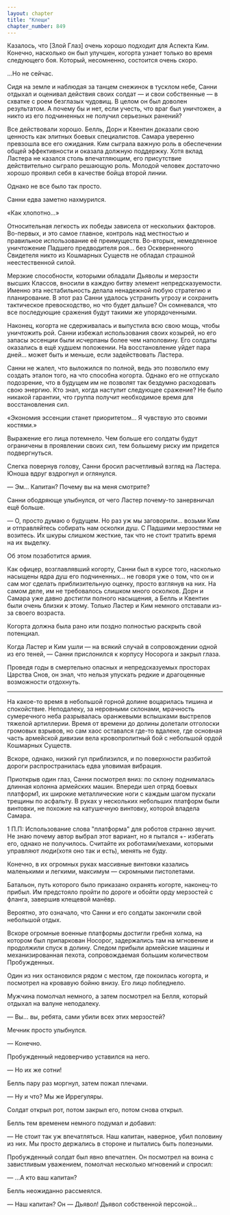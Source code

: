 ```yaml
---
layout: chapter
title: "Клещи"
chapter_number: 849
---
```


Казалось, что [Злой Глаз] очень хорошо подходит для Аспекта Ким. Конечно, насколько он был улучшен, когорта узнает только во время следующего боя. Который, несомненно, состоится очень скоро.

...Но не сейчас.

Сидя на земле и наблюдая за танцем снежинок в тусклом небе, Санни отдыхал и оценивал действия своих солдат — и свои собственные — в схватке с роем безглазых чудовищ. В целом он был доволен результатом. А почему бы и нет, если учесть, что враг был уничтожен, а никто из его подчиненных не получил серьезных ранений?

Все действовали хорошо. Белль, Дорн и Квентин доказали свою ценность как элитных боевых специалистов. Самара уверенно превзошла все его ожидания. Ким сыграла важную роль в обеспечении общей эффективности и оказала должную поддержку. Хотя вклад Ластера не казался столь впечатляющим, его присутствие действительно сыграло решающую роль. Молодой человек достаточно хорошо проявил себя в качестве бойца второй линии.

Однако не все было так просто.

Санни едва заметно нахмурился.

«Как хлопотно...»

Относительная легкость их победы зависела от нескольких факторов. Во-первых, и это самое главное, контроль над местностью и правильное использование её преимуществ. Во-вторых, немедленное уничтожение Падшего предводителя роя... без Оскверненного Свидетеля никто из Кошмарных Существ не обладал страшной неестественной силой.

Мерзкие способности, которыми обладали Дьяволы и мерзости высших Классов, вносили в каждую битву элемент непредсказуемости. Именно эта нестабильность делала ненадежной любую стратегию и планирование. В этот раз Санни удалось устранить угрозу и сохранить тактическое превосходство, но что будет дальше? Он сомневался, что все последующие сражения будут такими же упорядоченными.

Наконец, когорта не сдерживалась и выпустила всю свою мощь, чтобы уничтожить рой. Санни избежал использования своих козырей, но его запасы эссенции были исчерпаны более чем наполовину. Его солдаты оказались в ещё худшем положении. На восстановление уйдет пара дней... может быть и меньше, если задействовать Ластера.

Санни не жалел, что выложился по полной, ведь это позволило ему создать эталон того, на что способна когорта. Однако его не отпускало подозрение, что в будущем им не позволят так бездумно расходовать свою энергию. Кто знал, когда наступит следующее сражение? Не было никакой гарантии, что группа получит необходимое время для восстановления сил.

«Экономия эссенции станет приоритетом... Я чувствую это своими костями.»

Выражение его лица потемнело. Чем больше его солдаты будут ограничены в проявлении своих сил, тем большему риску им придется подвергнуться.

Слегка повернув голову, Санни бросил расчетливый взгляд на Ластера. Юноша вдруг вздрогнул и оглянулся.

— Эм... Капитан? Почему вы на меня смотрите?

Санни ободряюще улыбнулся, от чего Ластер почему-то занервничал ещё больше.

— О, просто думаю о будущем. Но раз уж мы заговорили... возьми Ким и отправляйтесь собирать нам осколки душ. С Падшими мерзостями не возитесь. Их шкуры слишком жесткие, так что не стоит тратить время на их выделку.

Об этом позаботится армия.

Как офицер, возглавлявший когорту, Санни был в курсе того, насколько насыщены ядра душ его подчиненных... не говоря уже о том, что он и сам мог сделать приблизительную оценку, просто взглянув на них. На самом деле, им не требовалось слишком много осколков. Дорн и Самара уже давно достигли полного насыщения, а Белль и Квентин были очень близки к этому. Только Ластер и Ким немного отставали из-за своего возраста.

Когорта должна была рано или поздно полностью раскрыть свой потенциал.

Когда Ластер и Ким ушли — на всякий случай в сопровождении одной из его теней, — Санни прислонился к корпусу Носорога и закрыл глаза.

Проведя годы в смертельно опасных и непредсказуемых просторах Царства Снов, он знал, что нельзя упускать редкие и драгоценные возможности отдохнуть.

***

На какое-то время в небольшой горной долине воцарилась тишина и спокойствие. Неподалеку, за неровными склонами, мрачность сумеречного неба разрывалась оранжевыми вспышками выстрелов тяжелой артиллерии. Время от времени до долины долетали отголоски громовых взрывов, но сам хаос оставался где-то вдалеке, где основная часть армейской дивизии вела кровопролитный бой с небольшой ордой Кошмарных Существ.

Вскоре, однако, низкий гул приблизился, и по поверхности разбитой дороги распространилась едва уловимая вибрация.

Приоткрыв один глаз, Санни посмотрел вниз: по склону поднималась длинная колонна армейских машин. Впереди шел отряд боевых платформ1, их широкие металлические ноги с каждым шагом пускали трещины по асфальту. В руках у нескольких небольших платформ были винтовки, не похожие на катушечную винтовку, которой владела Самара.

1 П.П: Использование слова "платформа" для роботов странно звучит. Не знаю почему автор выбрал этот вариант, но я пытался +- избегать его, однако не получилось. Считайте их роботами/мехами, которыми управляют люди(хотя оно так и есть), менять не буду.

Конечно, в их огромных руках массивные винтовки казались маленькими и легкими, максимум — скромными пистолетами.

Батальон, путь которого было приказано охранять когорте, наконец-то прибыл. Им предстояло пройти по дороге и обойти орду мерзостей с фланга, завершив клещевой манёвр.

Вероятно, это означало, что Санни и его солдаты закончили свой небольшой отдых.

Вскоре огромные военные платформы достигли гребня холма, на котором был припаркован Носорог, задержались там на мгновение и продолжили спуск в долину. Следом прибыли армейские машины и механизированная пехота, сопровождаемая большим количеством Пробужденных.

Один из них остановился рядом с местом, где покоилась когорта, и посмотрел на кровавую бойню внизу. Его лицо побледнело.

Мужчина помолчал немного, а затем посмотрел на Белля, который отдыхал на валуне неподалеку.

— Вы... вы, ребята, сами убили всех этих мерзостей?

Мечник просто улыбнулся.

— Конечно.

Пробужденный недоверчиво уставился на него.

— Но их же сотни!

Белль пару раз моргнул, затем пожал плечами.

— Ну и что? Мы же Иррегуляры.

Солдат открыл рот, потом закрыл его, потом снова открыл.

Белль тем временем немного подумал и добавил:

— Не стоит так уж впечатляться. Наш капитан, наверное, убил половину из них. Мы просто держались в стороне и пытались быть полезными.

Пробужденный солдат был явно впечатлен. Он посмотрел на воина с завистливым уважением, помолчал несколько мгновений и спросил:

— ...А кто ваш капитан?

Белль неожиданно рассмеялся.

— Наш капитан? Он — Дьявол! Дьявол собственной персоной...
